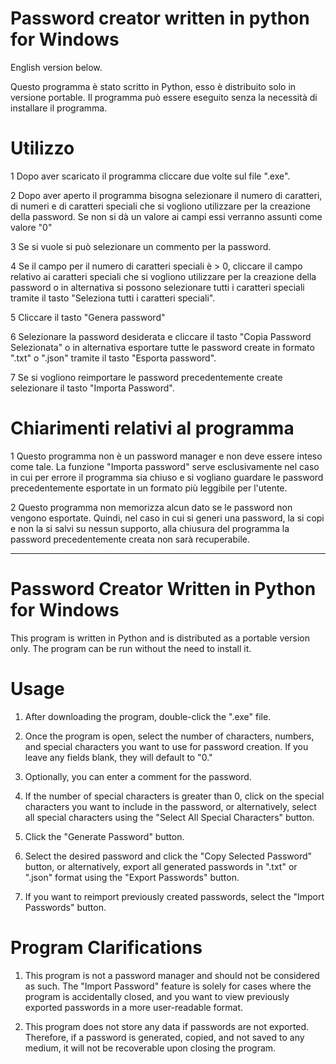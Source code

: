 # Password creator written in python for Windows
English version below.


Questo programma è stato scritto in Python, esso è distribuito solo in versione portable. 
Il programma può essere eseguito senza la necessità di installare il programma.

# Utilizzo
1 Dopo aver scaricato il programma cliccare due volte sul file ".exe".

2 Dopo aver aperto il programma bisogna selezionare il numero di caratteri, di numeri e di caratteri speciali che si vogliono utilizzare per la creazione della password. Se non si dà un valore ai campi essi verranno assunti come valore "0"

3 Se si vuole si può selezionare un commento per la password.

4 Se il campo per il numero di caratteri speciali è > 0, cliccare il campo relativo ai caratteri speciali che si vogliono utilizzare per la creazione della password o in alternativa si possono selezionare tutti i caratteri speciali tramite il tasto "Seleziona tutti i caratteri speciali".

5 Cliccare il tasto "Genera password"

6 Selezionare la password desiderata e cliccare il tasto "Copia Password Selezionata" o in alternativa esportare tutte le password create in formato ".txt" o ".json" tramite il tasto "Esporta password".

7 Se si vogliono reimportare le password precedentemente create selezionare il tasto "Importa Password".

# Chiarimenti relativi al programma

1 Questo programma non è un password manager e non deve essere inteso come tale. La funzione "Importa password" serve esclusivamente nel caso in cui per errore il programma sia chiuso e si vogliano guardare le password precedentemente esportate in un formato più leggibile per l'utente.

2 Questo programma non memorizza alcun dato se le password non vengono esportate. Quindi, nel caso in cui si generi una password, la si copi e non la si salvi su nessun supporto, alla chiusura del programma la password precedentemente creata non sarà recuperabile.

-----------------------------------------------------------------------------------------------------------------------------------------------------------------------------------------------

# Password Creator Written in Python for Windows

This program is written in Python and is distributed as a portable version only. The program can be run without the need to install it.

# Usage
1. After downloading the program, double-click the ".exe" file.

2. Once the program is open, select the number of characters, numbers, and special characters you want to use for password creation. If you leave any fields blank, they will default to "0."

3. Optionally, you can enter a comment for the password.

4. If the number of special characters is greater than 0, click on the special characters you want to include in the password, or alternatively, select all special characters using the "Select All Special Characters" button.

5. Click the "Generate Password" button.

6. Select the desired password and click the "Copy Selected Password" button, or alternatively, export all generated passwords in ".txt" or ".json" format using the "Export Passwords" button.

7. If you want to reimport previously created passwords, select the "Import Passwords" button.

# Program Clarifications

1. This program is not a password manager and should not be considered as such. The "Import Password" feature is solely for cases where the program is accidentally closed, and you want to view previously exported passwords in a more user-readable format.

2. This program does not store any data if passwords are not exported. Therefore, if a password is generated, copied, and not saved to any medium, it will not be recoverable upon closing the program.
